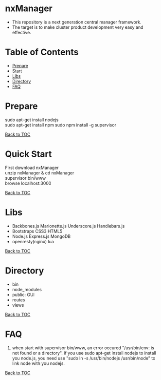 nxManager
=========

* This repository is a next generation central manager framework.
* The target is to make cluster product development very easy and effective.

Table of Contents
=================

* [Prepare](#prepare)
* [Start](#start)
* [Libs](#libs)
* [Directory](#directory)
* [FAQ](#faq)

Prepare
=======

sudo apt-get install nodejs  
sudo apt-get install npm 
sudo npm install -g supervisor 

[Back to TOC](#table-of-contents)

Quick Start
=====

First download nxManager  
unzip nxManager & cd nxManager  
supervisor bin/www  
browse localhost:3000  

[Back to TOC](#table-of-contents)

Libs
====

* Backbones.js Marionette.js Underscore.js Handlebars.js
* Bootstraps CSS3 HTML5
* Node.js Express.js MongoDB
* openresty(nginx) lua

[Back to TOC](#table-of-contents)

Directory
=========

* bin
* node_modules
* public: GUI
* routes
* views

[Back to TOC](#table-of-contents)

FAQ
===

1. when start with supervisor bin/www, an error occured "/usr/bin/env: is not found or a directory".
   if you use sudo apt-get install nodejs to install you node.js, you need use "sudo ln -s /usr/bin/nodejs /usr/bin/node" to link node with you nodejs.

[Back to TOC](#table-of-contents)